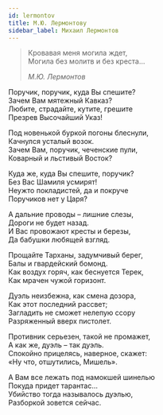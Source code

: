 ```yaml
---
id: lermontov
title: М.Ю. Лермонтову
sidebar_label: Михаил Лермонтов
---
```


> Кровавая меня могила ждет,\
> Могила без молитв и без креста...
>
> _М.Ю. Лермонтов_

Поручик, поручик, куда Вы спешите?\
Зачем Вам мятежный Кавказ?\
Любите, страдайте, кутите, грешите\
Презрев Высочайший Указ!

Под новенькой буркой погоны блеснули,\
Качнулся усталый возок.\
Зачем Вам, поручик, чеченские пули,\
Коварный и льстивый Восток?

Куда же, куда Вы спешите, поручик?\
Без Вас Шамиля усмирят!\
Неужто покладистей, да и покруче\
Поручиков нет у Царя?

А дальние проводы – лишние слезы,\
Дороги не будет назад.\
И Вас провожают кресты и березы,\
Да бабушки любящей взгляд.

Прощайте Тарханы, задумчивый берег,\
Балы и гвардейский бомонд.\
Как воздух горяч, как беснуется Терек,\
Как мрачен чужой горизонт.

Дуэль неизбежна, как смена дозора,\
Как этот последний рассвет;\
Загладить не сможет нелепую ссору\
Разряженный вверх пистолет.

Противник серьезен, такой не промажет,\
А как же, дуэль – так дуэль.\
Спокойно прицелясь, наверное, скажет:\
«Ну что, отшутились, Мишель».

А Вам все лежать под намокшей шинелью\
Покуда придет тарантас...\
Убийство тогда называлось дуэлью,\
Разборкой зовется сейчас.

